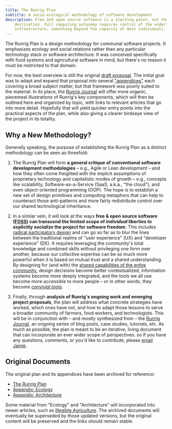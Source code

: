 ```yaml
---
title: The Runrig Plan
subtitle: A socio-ecological methodology of software development
description: Free and open source software is a starting point, not the
    destination. Full computing autonomy requires control of the underlying
    infrastructure, something beyond the capacity of most individuals.
---
```


The Runrig Plan is a design methodology for communal software projects. It
emphasizes ecology and social relations rather than any particular technology
stack or software architecture. It was conceived specifically with food systems
and agricultural software in mind, but there's no reason it must be restricted
to that domain.

For now, the best overview is still the original [draft proposal]. The initial
goal was to adapt and expand that proposal into several ["appendices"] each
covering a broad subject matter, but that framework was poorly suited to the
material. In its place, the [Runrig Journal] will offer more organic, piecemeal
illustrations of Runrig's key components, which will then be outlined here and
organized by topic, with links to relevant articles that go into more detail.
Hopefully that will yield quicker entry points into the practical aspects of the
plan, while also giving a clearer birdseye view of the project in its totality.

[draft proposal]: /posts/the-runrig-plan-for-socio-ecological-design.md
["appendices"]: #original-documents
[Runrig Journal]: /journal.md

## Why a New Methodology?
Generally speaking, the purpose of establishing the Runrig Plan as a distinct
methodology can be seen as threefold:

1. The Runrig Plan will form __a general critique of conventional software
  development methodologies__ – e.g., Agile or Lean development – and how they
  often come freighted with the implicit assumptions of proprietary technology
  and capitalistic modes of growth – e.g., concepts like scalability,
  Software-as-a-Service (SaaS, a.k.a., "the cloud"), and even object-oriented
  programming (OOP). The hope is to establish a new set of design primitives and
  computing metaphors that can help to counteract those anti-patterns and more
  fairly redistribute control over our shared technological inheritance.

2. In a similar vein, it will look at the ways __free & open source software
  ([FOSS]) can transcend the limited scope of _individual_ liberties to
  explicitly _socialize_ the project for software freedom__. This includes
  [radical participatory design] and can go so far as to blur the lines between
  the traditional realms of "user experience" (UX) and "developer experience"
  (DX). It requires leveraging the community's total knowledge and combined
  skills without privileging one form over another, because our collective
  expertise can be so much more powerful when it is based on mutual trust and a
  shared understanding. By designing for (and with) the [shared capabilities of
  the entire community], design decisions become better contextualized,
  information systems become more deeply integrated, and the tools we all use
  become more accessible to more people – or in other words, they become
  _[convivial tools]_.

3. Finally, through __analysis of Runrig's ongoing work and emerging project
  proposals__, the plan will address what concrete strategies have worked, which
  ones have not, and how to adapt those lessons to serve a broader community of
  farmers, food workers, and technologists. This will be in conjunction with –
  and mostly synthesized from – the [Runrig Journal], an ongoing series of blog
  posts, case studies, tutorials, etc. As much as possible, the plan is meant to
  be an iterative, living document that can incorporate an ever wider scope of
  perspectives. so if you have any questions, comments, or you'd like to
  contribute, please [email Jamie].

[FOSS]: https://www.gnu.org/philosophy/floss-and-foss.html
[radical participatory design]: https://doi.org/10.1017/dsj.2022.24
[shared capabilities of the entire community]:
    https://lu.is/2016/03/free-as-in-my-libreplanet-2016-talk/
[convivial tools]: https://archive.org/details/illich-conviviality/
[email Jamie]: mailto:jamie@runrig.org

## Original Documents
The original plan and its appendices have been archived for reference:

- [The Runrig Plan]
- [Appendix: Ecology]
- [Appendix: Architecture]

Some material from "Ecology" and "Architecture" will incorporated into newer
articles, such as [Illegible Agriculture]. The archived documents will
eventually be superseded by those updated versions, but the original content
will be preserved and the links should remain stable.

[The Runrig Plan]: /posts/the-runrig-plan-for-socio-ecological-design.md
[Appendix: Ecology]: /posts/the-runrig-plan-appendix-ecology.md
[Appendix: Architecture]: /posts/the-runrig-plan-appendix-architecture.md
[Illegible Agriculture]: /posts/illegible-agriculture.md
